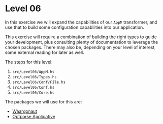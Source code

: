 # Level 06

In this exercise we will expand the capabilities of our `AppM` transformer, and
use that to build some configuration capabilities into our application.

This exercise will require a combination of building the right types to guide
your development, plus consulting plenty of documentation to leverage the chosen
packages. There may also be, depending on your level of interest, some external
reading for later as well.

The steps for this level:

1) ``src/Level06/AppM.hs``
2) ``src/Level06/Types.hs``
3) ``src/Level06/Conf/File.hs``
4) ``src/Level06/Conf.hs``
5) ``src/Level06/Core.hs``

The packages we will use for this are:

- [Waargonaut](http://hackage.haskell.org/package/waargonaut)
- [Optparse Applicative](http://hackage.haskell.org/package/optparse-applicative)
